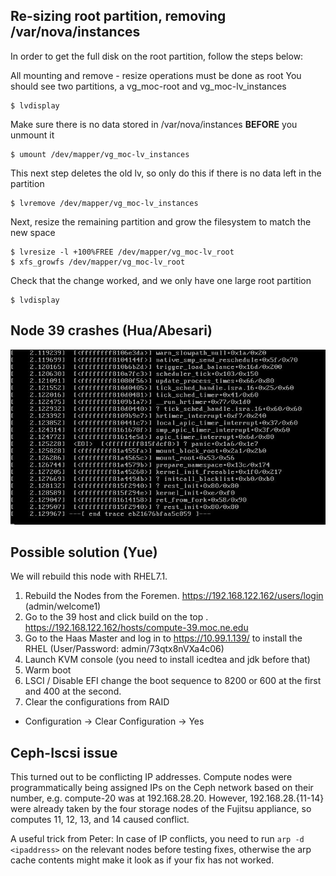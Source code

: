 ## Re-sizing root partition, removing /var/nova/instances
In order to get the full disk on the root partition, follow the steps below:

All mounting and remove - resize operations must be done as root
You should see two partitions, a vg_moc-root and vg_moc-lv_instances
```
$ lvdisplay
```
Make sure there is no data stored in /var/nova/instances **BEFORE** you unmount it
```
$ umount /dev/mapper/vg_moc-lv_instances
```
This next step deletes the old lv, so only do this if there is no data left in the partition
```
$ lvremove /dev/mapper/vg_moc-lv_instances
```
Next, resize the remaining partition and grow the filesystem to match the new space
```
$ lvresize -l +100%FREE /dev/mapper/vg_moc-lv_root
$ xfs_growfs /dev/mapper/vg_moc-lv_root
```
Check that the change worked, and we only have one large root partition
```
$ lvdisplay
```

## Node 39 crashes (Hua/Abesari)

![](_static/node_39_reboot_errors.png)

## Possible solution (Yue)

We will rebuild this node with RHEL7.1.
1. Rebuild the Nodes from the Foremen. https://192.168.122.162/users/login (admin/welcome1)
2. Go to the 39 host and click build on the top . https://192.168.122.162/hosts/compute-39.moc.ne.edu
3. Go to the Haas Master and log in to https://10.99.1.139/ to install the RHEL (User/Password: admin/73qtx8nVXa4c06)
4. Launch KVM console (you need to install icedtea and jdk before that)
5. Warm boot
6. LSCI / Disable EFI change the boot sequence to 8200 or 600 at the first and 400 at the second.
7. Clear the configurations from RAID
* Configuration -> Clear Configuration -> Yes
 
## Ceph-Iscsi issue
This turned out to be conflicting IP addresses.  Compute nodes were programmatically being assigned IPs on the Ceph network based on their number, e.g. compute-20 was at 192.168.28.20.  However, 192.168.28.{11-14} were already taken by the four storage nodes of the Fujitsu appliance, so computes 11, 12, 13, and 14 caused conflict.

A useful trick from Peter:  In case of IP conflicts, you need to run `arp -d <ipaddress>` on the relevant nodes before testing fixes, otherwise the arp cache contents might make it look as if your fix has not worked.


